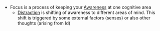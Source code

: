 - Focus is a process of keeping your [Awareness]() at one cognitive area
    - [Distraction]() is shifting of awareness to different areas of mind. This shift is triggered by some external factors (senses) or also other thoughts (arising from Id)
